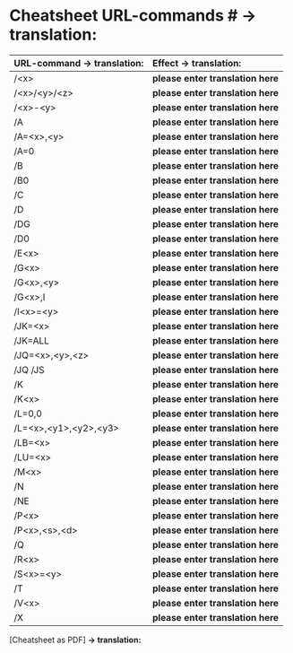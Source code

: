 # Cheatsheet URL-commands # **-> translation:**

| URL-command **-> translation:**          | Effect **-> translation:**
|:----------------------|:-----------------------------------------------------------------------------------------------
|  /\<x\>               | **please enter translation here**
|  /\<x\>/\<y\>/\<z\>   | **please enter translation here**
|  /\<x\>-\<y\>         | **please enter translation here**
|  /A                   | **please enter translation here**
|  /A=\<x\>,\<y\>       | **please enter translation here**
|  /A=0			| **please enter translation here**  
|  /B                   | **please enter translation here**
|  /B0                  | **please enter translation here**
|  /C                   | **please enter translation here**
|  /D                   | **please enter translation here**
|  /DG                  | **please enter translation here**
|  /D0                  | **please enter translation here**
|  /E\<x\>              | **please enter translation here**
|  /G\<x\>              | **please enter translation here**
|  /G\<x\>,\<y\>        | **please enter translation here**
|  /G\<x\>,I            | **please enter translation here**
|  /I\<x\>=\<y\>        | **please enter translation here**
|  /JK=\<x\>        	| **please enter translation here**
|  /JK=ALL        	| **please enter translation here**
|  /JQ=\<x\>,\<y\>,\<z\>| **please enter translation here**
|  /JQ  /JS  		| **please enter translation here**
|  /K                   | **please enter translation here**
|  /K\<x\>              | **please enter translation here**
|  /L=0,0               | **please enter translation here**
|  /L=\<x\>,\<y1\>,\<y2\>,\<y3\>       | **please enter translation here**
|  /LB=\<x\>            | **please enter translation here**
|  /LU=\<x\>            | **please enter translation here**
|  /M\<x\>              | **please enter translation here**
|  /N                   | **please enter translation here**
|  /NE                  | **please enter translation here**
|  /P\<x\>              | **please enter translation here**
|  /P\<x\>,\<s\>,\<d\>  | **please enter translation here**
|  /Q                   | **please enter translation here**
|  /R\<x\>              | **please enter translation here**
|  /S\<x\>=\<y\>        | **please enter translation here**
|  /T                   | **please enter translation here**
|  /V\<x\>              | **please enter translation here**
|  /X                   | **please enter translation here**

       
[Cheatsheet as PDF]	**-> translation:**
    
